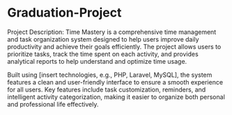 # Graduation-Project
Project Description:
Time Mastery is a comprehensive time management and task organization system designed to help users improve daily productivity and achieve their goals efficiently. The project allows users to prioritize tasks, track the time spent on each activity, and provides analytical reports to help understand and optimize time usage.

Built using [insert technologies, e.g., PHP, Laravel, MySQL], the system features a clean and user-friendly interface to ensure a smooth experience for all users. Key features include task customization, reminders, and intelligent activity categorization, making it easier to organize both personal and professional life effectively.
